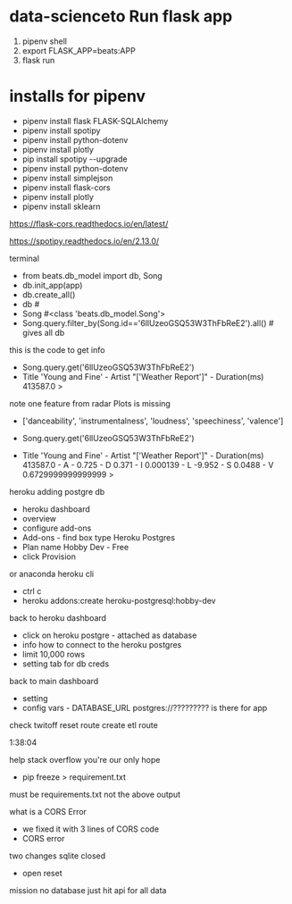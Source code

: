 
# data-scienceto Run flask app
1. pipenv shell
2. export FLASK_APP=beats:APP
3. flask run



# installs for pipenv
- pipenv install flask FLASK-SQLAlchemy
- pipenv install spotipy 
- pipenv install python-dotenv
- pipenv install plotly
- pip install spotipy --upgrade
- pipenv install python-dotenv
- pipenv install simplejson
- pipenv install  flask-cors
- pipenv install plotly
- pipenv install sklearn



https://flask-cors.readthedocs.io/en/latest/

https://spotipy.readthedocs.io/en/2.13.0/


terminal
- from beats.db_model import db, Song
- db.init_app(app)
- db.create_all()
- db #<SQLAlchemy engine=sqlite:///C:\Users\jeffr\mystuff\data-science\beats\song.sqlite3>
- Song #<class 'beats.db_model.Song'>
- Song.query.filter_by(Song.id=='6llUzeoGSQ53W3ThFbReE2').all() # gives all db


this is the code to get info
- Song.query.get('6llUzeoGSQ53W3ThFbReE2')
- Title  'Young and Fine' - Artist  "['Weather Report']" - Duration(ms) 413587.0 >

note one feature from radar Plots is missing
- ['danceability',  'instrumentalness', 'loudness', 'speechiness',  'valence'] 


- Song.query.get('6llUzeoGSQ53W3ThFbReE2')
- Title  'Young and Fine' - Artist  "['Weather Report']" - Duration(ms) 413587.0 - A - 0.725 - D  0.371 - I 0.000139 - L -9.952 - S 0.0488 - V 0.6729999999999999 >



heroku adding postgre db

- heroku dashboard
- overview
- configure add-ons
- Add-ons - find box type Heroku Postgres
- Plan name Hobby Dev - Free
- click Provision

or anaconda heroku cli
- ctrl c
- heroku addons:create heroku-postgresql:hobby-dev

back to heroku dashboard
- click on heroku postgre - attached as database
- info how to connect to the heroku postgres
- limit 10,000 rows
- setting tab for db creds

back to main dashboard 
- setting
- config vars - DATABASE_URL  postgres://????????? is there for app



check twitoff reset route
create etl route

1:38:04

help stack overflow you're our only hope
- pip freeze > requirement.txt

must be requirements.txt not the above output

what is a CORS Error 
- we fixed it with 3 lines of CORS code
- CORS error 



two changes sqlite closed
- open reset


mission no database just hit api for all data